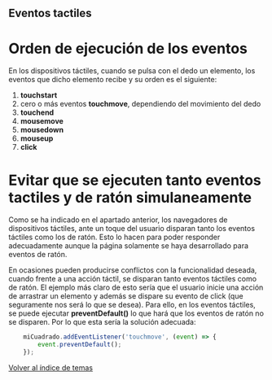 ## Eventos tactiles

# Orden de ejecución de los eventos
En los dispositivos táctiles, cuando se pulsa con el dedo un elemento, los eventos que dicho elemento recibe y su orden es el siguiente:

1. **touchstart**
2. cero o más eventos **touchmove**, dependiendo del movimiento del dedo
3. **touchend**
4. **mousemove**
5. **mousedown**
6. **mouseup**
7. **click**

# Evitar que se ejecuten tanto eventos tactiles y de ratón simulaneamente
Como se ha indicado en el apartado anterior, los navegadores de dispositivos táctiles, ante un toque del usuario disparan tanto los eventos táctiles como los de ratón. Esto lo hacen para poder responder adecuadamente aunque la página solamente se haya desarrollado para eventos de ratón.

En ocasiones pueden producirse conflictos con la funcionalidad deseada, cuando frente a una acción táctil, se disparan tanto eventos táctiles como de ratón. El ejemplo más claro de esto sería que el usuario inicie una acción de arrastrar un elemento y además se dispare su evento de click (que seguramente nos será lo que se desea). Para ello, en los eventos táctiles, se puede ejecutar **preventDefault()** lo que hará que los eventos de ratón no se disparen. Por lo que esta sería la solución adecuada:

```javascript
    miCuadrado.addEventListener('touchmove', (event) => {
        event.preventDefault();
    });
```


[Volver al índice de temas](../../README.md)
